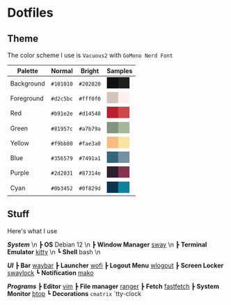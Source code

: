 # Dotfiles

## Theme
The color scheme I use is `Vacuous2` with `GoMono Nerd Font`

|  Palette    |  Normal   |  Bright   |  Samples                                                                        |
| ------------| --------- | ----------| --------------------------------------------------------------------------------|
| Background  | `#101010` | `#202020` | ![bg](./.color-samples/101010.jpg)![bg-alt](./.color-samples/202020.jpg)        |
| Foreground  | `#d2c5bc` | `#fff0f0` | ![fg](./.color-samples/d2c5bc.jpg)![fg-alt](./.color-samples/fff0f0.jpg)        |
| Red         | `#b91e2e` | `#d14548` | ![red](./.color-samples/b91e2e.jpg)![red-br](./.color-samples/d14548.jpg)       |
| Green       | `#81957c` | `#a7b79a` | ![green](./.color-samples/81957c.jpg)![green-br](./.color-samples/a7b79a.jpg)   |
| Yellow      | `#f9bb80` | `#fae3a0` | ![yellow](./.color-samples/f9bb80.jpg)![yellow-br](./.color-samples/fae3a0.jpg) |
| Blue        | `#356579` | `#7491a1` | ![blue](./.color-samples/356579.jpg)![blue-br](./.color-samples/7491a1.jpg)     |
| Purple      | `#2d2031` | `#87314e` | ![purple](./.color-samples/2d2031.jpg)![purple-br](./.color-samples/87314e.jpg) |
| Cyan        | `#0b3452` | `#0f829d` | ![cyan](./.color-samples/0b3452.jpg)![cyan-br](./.color-samples/0f829d.jpg)     |

## Stuff
Here's what I use

***System*** \n
┣ **OS** Debian 12 \n
┣ **Window Manager** [sway](https://github.com/swaywm/sway) \n
┣ **Terminal Emulator** [kitty](https://github.com/kovidgoyal/kitty) \n
┗ **Shell** bash \n

***UI***
┣ **Bar** [waybar](https://github.com/Alexays/Waybar)
┣ **Launcher** [wofi](https://hg.sr.ht/~scoopta/wofi)
┣ **Logout Menu** [wlogout](https://github.com/ArtsyMacaw/wlogout)
┣ **Screen Locker** [swaylock](https://github.com/swaywm/swaylock)
┗ **Notification** [mako](https://github.com/emersion/mako)

***Programs***
┣ **Editor** [vim](https://github.com/vim/vim)
┣ **File manager** [ranger](https://github.com/ranger/ranger)
┣ **Fetch** [fastfetch](https://github.com/fastfetch-cli/fastfetch)
┣ **System Monitor** [btop](https://github.com/aristocratos/btop)
┗ **Decorations** `cmatrix` `tty-clock

